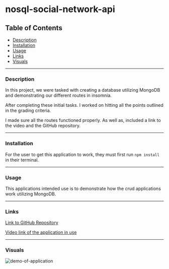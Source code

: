 # nosql-social-network-api

## Table of Contents
- [Description](#description)
- [Installation](#Installation)
- [Usage](#usage)
- [Links](#links)
- [Visuals](#visuals)

***

### Description  
In this project, we were tasked with creating a database utilizing MongoDB and demonstrating our different routes in insomnia.

After completing these initial tasks. I worked on hitting all the points outlined in the grading criteria.   

I made sure all the routes functioned properly. As well as, included a link to the video and the GitHub repository. 

***

### Installation

For the user to get this application to work, they must first run `npm install` in their terminal.

***

### Usage

This applications intended use is to demonstrate how the crud applications work utilizing MongoDB.  

***

### Links

[Link to GitHub Repository](https://github.com/bigzeus2005/nosql-social-network-api)

[Video link of the application in use](https://watch.screencastify.com/v/lv5eSdE7seadtJ32yOEd)

***

### Visuals

![demo-of-application](images/demo.gif "demo")



